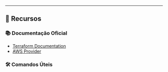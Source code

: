 ---

## 🔧 Recursos

### 📚 Documentação Oficial
- [Terraform Documentation](https://www.terraform.io/docs)
- [AWS Provider](https://registry.terraform.io/providers/hashicorp/aws/latest/docs)

### 🛠️ Comandos Úteis
